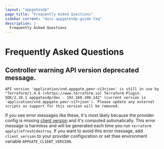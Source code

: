 ```yaml
---
layout: "appgatesdp"
page_title: "Frequently Asked Questions"
sidebar_current: "docs-appgatesdp-guide-faq"
description: |-
  Frequently Asked Questions
---
```


# Frequently Asked Questions


## Controller warning API version deprecated message.


```
API version 'application/vnd.appgate.peer-v13+json' is still in use by "Terraform/1.4.6 (+https://www.terraform.io) Terraform-Plugin-SDK/2.10.1 appgatesdp/dev - 192.168.100.142" (current version is 'application/vnd.appgate.peer-v17+json'). Please update any external scripts as support for this version will be removed.
```

If you see error messages like these, it's most likely because the provider config is missing [client version](https://registry.terraform.io/providers/appgate/appgatesdp/latest/docs#client_version) and it's computed automatically. This error message is harmless and will be generated each time you run `terraform apply|refresh|destroy`. If you want to avoid this error message, add `client_version` to your provider configuration or set thee environment variable `APPGATE_CLIENT_VERSION`.


